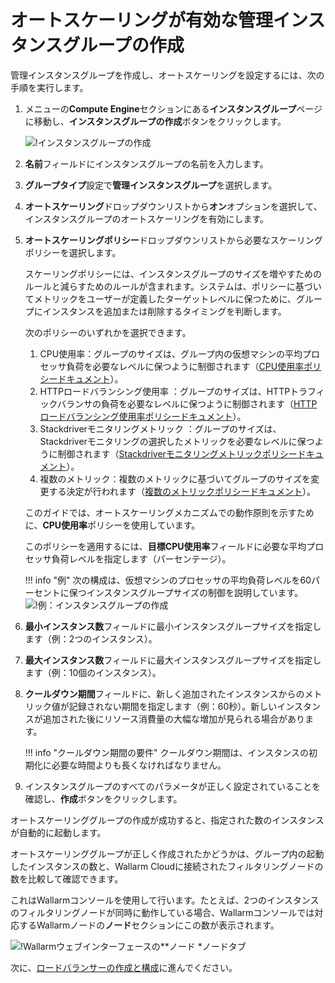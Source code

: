 [img-creating-instance-group]: ../../../images/installation-gcp/auto-scaling/common/autoscaling-group-guide/create-instance-group.png
[img-create-instance-group-example]: ../../../images/installation-gcp/auto-scaling/common/autoscaling-group-guide/create-scalable-instance-group.png
[img-checking-nodes-operation]: ../../../images/cloud-node-status.png

[link-cpu-usage-policy]: https://cloud.google.com/compute/docs/autoscaler/scaling-cpu-load-balancing
[link-http-load-balancing-policy]: https://cloud.google.com/compute/docs/autoscaler/scaling-cpu-load-balancing#scaling_based_on_https_load_balancing_serving_capacity
[link-stackdriver-monitoring-metric-policy]: https://cloud.google.com/compute/docs/autoscaler/scaling-stackdriver-monitoring-metrics
[link-multiple-metrics-policy]: https://cloud.google.com/compute/docs/autoscaler/multiple-policies
[link-creating-load-balancer]: load-balancing-guide.md

# オートスケーリングが有効な管理インスタンスグループの作成

管理インスタンスグループを作成し、オートスケーリングを設定するには、次の手順を実行します。

1. メニューの**Compute Engine**セクションにある**インスタンスグループ**ページに移動し、**インスタンスグループの作成**ボタンをクリックします。

   ![!インスタンスグループの作成][img-creating-instance-group]

2. **名前**フィールドにインスタンスグループの名前を入力します。

3. **グループタイプ**設定で**管理インスタンスグループ**を選択します。

4. **オートスケーリング**ドロップダウンリストから**オン**オプションを選択して、インスタンスグループのオートスケーリングを有効にします。

5. **オートスケーリングポリシー**ドロップダウンリストから必要なスケーリングポリシーを選択します。

   スケーリングポリシーには、インスタンスグループのサイズを増やすためのルールと減らすためのルールが含まれます。システムは、ポリシーに基づいてメトリックをユーザーが定義したターゲットレベルに保つために、グループにインスタンスを追加または削除するタイミングを判断します。

   次のポリシーのいずれかを選択できます。

   1. CPU使用率：グループのサイズは、グループ内の仮想マシンの平均プロセッサ負荷を必要なレベルに保つように制御されます（[CPU使用率ポリシードキュメント][link-cpu-usage-policy]）。
   2. HTTPロードバランシング使用率  ：グループのサイズは、HTTPトラフィックバランサの負荷を必要なレベルに保つように制御されます（[HTTPロードバランシング使用率ポリシードキュメント][link-http-load-balancing-policy]）。
   3. Stackdriverモニタリングメトリック ：グループのサイズは、Stackdriverモニタリングの選択したメトリックを必要なレベルに保つように制御されます（[Stackdriverモニタリングメトリックポリシードキュメント][link-stackdriver-monitoring-metric-policy]）。
   4. 複数のメトリック：複数のメトリックに基づいてグループのサイズを変更する決定が行われます（[複数のメトリックポリシードキュメント][link-multiple-metrics-policy]）。

   このガイドでは、オートスケーリングメカニズムでの動作原則を示すために、**CPU使用率**ポリシーを使用しています。

   このポリシーを適用するには、**目標CPU使用率**フィールドに必要な平均プロセッサ負荷レベルを指定します（パーセンテージ）。

   !!! info "例"
       次の構成は、仮想マシンのプロセッサの平均負荷レベルを60パーセントに保つインスタンスグループサイズの制御を説明しています。
       ![!例：インスタンスグループの作成][img-create-instance-group-example]

6. **最小インスタンス数**フィールドに最小インスタンスグループサイズを指定します（例：2つのインスタンス）。

7. **最大インスタンス数**フィールドに最大インスタンスグループサイズを指定します（例：10個のインスタンス）。

8. **クールダウン期間**フィールドに、新しく追加されたインスタンスからのメトリック値が記録されない期間を指定します（例：60秒）。新しいインスタンスが追加された後にリソース消費量の大幅な増加が見られる場合があります。

   !!! info "クールダウン期間の要件"
       クールダウン期間は、インスタンスの初期化に必要な時間よりも長くなければなりません。

9. インスタンスグループのすべてのパラメータが正しく設定されていることを確認し、**作成**ボタンをクリックします。

オートスケーリンググループの作成が成功すると、指定された数のインスタンスが自動的に起動します。

オートスケーリンググループが正しく作成されたかどうかは、グループ内の起動したインスタンスの数と、Wallarm Cloudに接続されたフィルタリングノードの数を比較して確認できます。

これはWallarmコンソールを使用して行います。たとえば、2つのインスタンスのフィルタリングノードが同時に動作している場合、Wallarmコンソールでは対応するWallarmノードの**ノード**セクションにこの数が表示されます。

![!Wallarmウェブインターフェースの**ノード *ノードタブ][img-checking-nodes-operation]

次に、[ロードバランサーの作成と構成][link-creating-load-balancer]に進んでください。